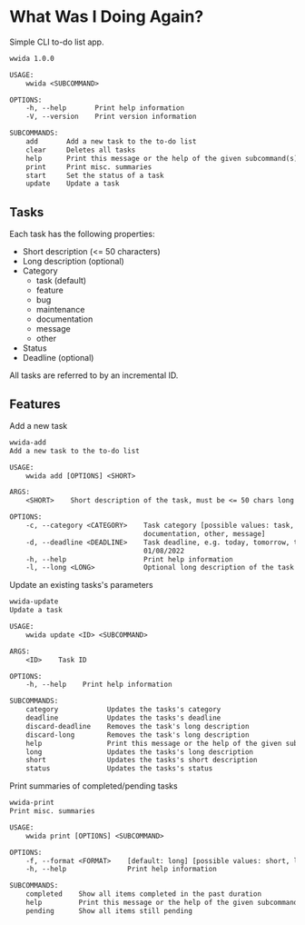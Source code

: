# What Was I Doing Again?
Simple CLI to-do list app.

```txt
wwida 1.0.0

USAGE:
    wwida <SUBCOMMAND>

OPTIONS:
    -h, --help       Print help information
    -V, --version    Print version information

SUBCOMMANDS:
    add       Add a new task to the to-do list
    clear     Deletes all tasks
    help      Print this message or the help of the given subcommand(s)
    print     Print misc. summaries
    start     Set the status of a task
    update    Update a task
```

## Tasks
Each task has the following properties:

* Short description (<= 50 characters)
* Long description (optional)
* Category
    * task (default)
    * feature
    * bug
    * maintenance
    * documentation
    * message
    * other
* Status
* Deadline (optional)

All tasks are referred to by an incremental ID.

## Features
Add a new task
```txt
wwida-add 
Add a new task to the to-do list

USAGE:
    wwida add [OPTIONS] <SHORT>

ARGS:
    <SHORT>    Short description of the task, must be <= 50 chars long

OPTIONS:
    -c, --category <CATEGORY>    Task category [possible values: task, feature, bug, maintenance,
                                 documentation, other, message]
    -d, --deadline <DEADLINE>    Task deadline, e.g. today, tomorrow, this/tuesday, next/friday or
                                 01/08/2022
    -h, --help                   Print help information
    -l, --long <LONG>            Optional long description of the task
```

Update an existing tasks's parameters
```txt
wwida-update 
Update a task

USAGE:
    wwida update <ID> <SUBCOMMAND>

ARGS:
    <ID>    Task ID

OPTIONS:
    -h, --help    Print help information

SUBCOMMANDS:
    category            Updates the tasks's category
    deadline            Updates the tasks's deadline
    discard-deadline    Removes the task's long description
    discard-long        Removes the task's long description
    help                Print this message or the help of the given subcommand(s)
    long                Updates the tasks's long description
    short               Updates the tasks's short description
    status              Updates the tasks's status
```

Print summaries of completed/pending tasks
```txt
wwida-print 
Print misc. summaries

USAGE:
    wwida print [OPTIONS] <SUBCOMMAND>

OPTIONS:
    -f, --format <FORMAT>    [default: long] [possible values: short, long]
    -h, --help               Print help information

SUBCOMMANDS:
    completed    Show all items completed in the past duration
    help         Print this message or the help of the given subcommand(s)
    pending      Show all items still pending
```